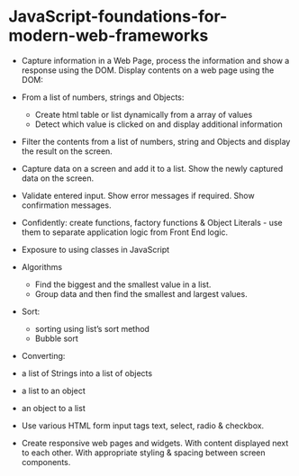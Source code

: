 # JavaScript-foundations-for-modern-web-frameworks


* Capture information in a Web Page, process the information and show a response using the DOM.
Display contents on a web page using the DOM: 

* From a list of numbers, strings and Objects:
  * Create html table or list dynamically from a array of values
  * Detect which value is clicked on and display additional information

* Filter the contents from a list of numbers, string and Objects and display the result on the screen.

* Capture data on a screen and add it to a list. Show the newly captured data on the screen.

* Validate entered input. Show error messages if required. Show confirmation messages.
* Confidently: create functions, factory functions & Object Literals - use them to separate application logic from Front End logic.
* Exposure to using classes in JavaScript

* Algorithms
  * Find the biggest and the smallest value in a list.
  * Group data and then find the smallest and largest values.

* Sort:
  * sorting using list’s sort method
  * Bubble sort

* Converting:

 * a list of Strings into a list of objects
 * a list to an object
 * an object to a list

* Use various HTML form input tags text, select, radio & checkbox.
* Create responsive web pages and widgets. With content displayed next to each other. With appropriate styling & spacing between screen components.
